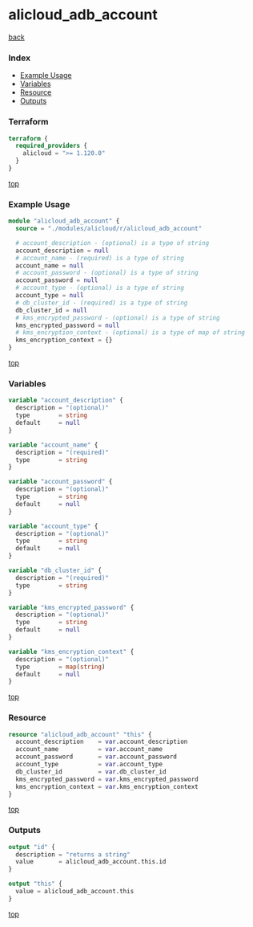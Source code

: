# alicloud_adb_account

[back](../alicloud.md)

### Index

- [Example Usage](#example-usage)
- [Variables](#variables)
- [Resource](#resource)
- [Outputs](#outputs)

### Terraform

```terraform
terraform {
  required_providers {
    alicloud = ">= 1.120.0"
  }
}
```

[top](#index)

### Example Usage

```terraform
module "alicloud_adb_account" {
  source = "./modules/alicloud/r/alicloud_adb_account"

  # account_description - (optional) is a type of string
  account_description = null
  # account_name - (required) is a type of string
  account_name = null
  # account_password - (optional) is a type of string
  account_password = null
  # account_type - (optional) is a type of string
  account_type = null
  # db_cluster_id - (required) is a type of string
  db_cluster_id = null
  # kms_encrypted_password - (optional) is a type of string
  kms_encrypted_password = null
  # kms_encryption_context - (optional) is a type of map of string
  kms_encryption_context = {}
}
```

[top](#index)

### Variables

```terraform
variable "account_description" {
  description = "(optional)"
  type        = string
  default     = null
}

variable "account_name" {
  description = "(required)"
  type        = string
}

variable "account_password" {
  description = "(optional)"
  type        = string
  default     = null
}

variable "account_type" {
  description = "(optional)"
  type        = string
  default     = null
}

variable "db_cluster_id" {
  description = "(required)"
  type        = string
}

variable "kms_encrypted_password" {
  description = "(optional)"
  type        = string
  default     = null
}

variable "kms_encryption_context" {
  description = "(optional)"
  type        = map(string)
  default     = null
}
```

[top](#index)

### Resource

```terraform
resource "alicloud_adb_account" "this" {
  account_description    = var.account_description
  account_name           = var.account_name
  account_password       = var.account_password
  account_type           = var.account_type
  db_cluster_id          = var.db_cluster_id
  kms_encrypted_password = var.kms_encrypted_password
  kms_encryption_context = var.kms_encryption_context
}
```

[top](#index)

### Outputs

```terraform
output "id" {
  description = "returns a string"
  value       = alicloud_adb_account.this.id
}

output "this" {
  value = alicloud_adb_account.this
}
```

[top](#index)